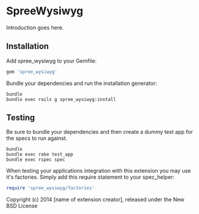 SpreeWysiwyg
============

Introduction goes here.

Installation
------------

Add spree_wysiwyg to your Gemfile:

```ruby
gem 'spree_wysiwyg'
```

Bundle your dependencies and run the installation generator:

```shell
bundle
bundle exec rails g spree_wysiwyg:install
```

Testing
-------

Be sure to bundle your dependencies and then create a dummy test app for the specs to run against.

```shell
bundle
bundle exec rake test_app
bundle exec rspec spec
```

When testing your applications integration with this extension you may use it's factories.
Simply add this require statement to your spec_helper:

```ruby
require 'spree_wysiwyg/factories'
```

Copyright (c) 2014 [name of extension creator], released under the New BSD License
